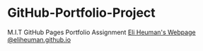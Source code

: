 # GitHub-Portfolio-Project
M.I.T GitHub Pages Portfolio Assignment
<a href=eliheuman.github.io >Eli Heuman's Webpage @eliheuman.github.io</a>
